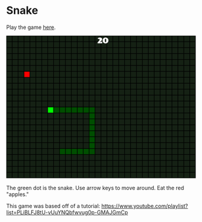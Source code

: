 # Snake

Play the game [here](https://rwdavid.itch.io/snake).

![Preview of game](/snake_preview.png)

The green dot is the snake.  Use arrow keys to move around. Eat the red "apples."

This game was based off of a tutorial: https://www.youtube.com/playlist?list=PLiBLFJ8tU-vUuYNQbfwvug0p-GMAJGmCp
